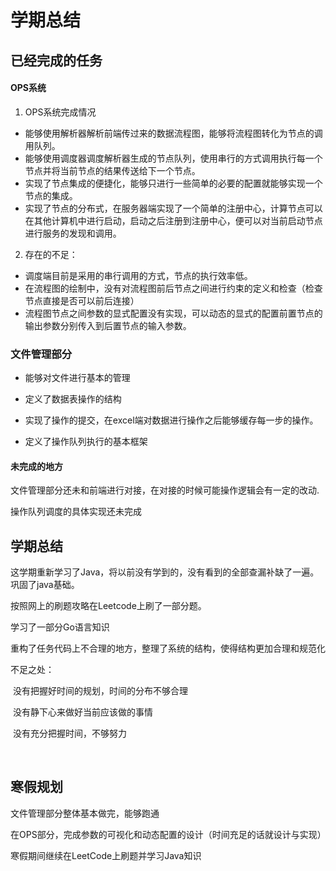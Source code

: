 # 学期总结



## 已经完成的任务

#### OPS系统

1. OPS系统完成情况

+ 能够使用解析器解析前端传过来的数据流程图，能够将流程图转化为节点的调用队列。
+ 能够使用调度器调度解析器生成的节点队列，使用串行的方式调用执行每一个节点并将当前节点的结果传送给下一个节点。
+ 实现了节点集成的便捷化，能够只进行一些简单的必要的配置就能够实现一个节点的集成。
+ 实现了节点的分布式，在服务器端实现了一个简单的注册中心，计算节点可以在其他计算机中进行启动，启动之后注册到注册中心，便可以对当前启动节点进行服务的发现和调用。

2. 存在的不足：

+ 调度端目前是采用的串行调用的方式，节点的执行效率低。
+ 在流程图的绘制中，没有对流程图前后节点之间进行约束的定义和检查（检查节点直接是否可以前后连接）
+ 流程图节点之间参数的显式配置没有实现，可以动态的显式的配置前置节点的输出参数分别传入到后置节点的输入参数。



### 文件管理部分

+ 能够对文件进行基本的管理

+ 定义了数据表操作的结构

+ 实现了操作的提交，在excel端对数据进行操作之后能够缓存每一步的操作。

+ 定义了操作队列执行的基本框架

#### 未完成的地方

文件管理部分还未和前端进行对接，在对接的时候可能操作逻辑会有一定的改动. 

操作队列调度的具体实现还未完成



## 学期总结

这学期重新学习了Java，将以前没有学到的，没有看到的全部查漏补缺了一遍。巩固了java基础。

按照网上的刷题攻略在Leetcode上刷了一部分题。

学习了一部分Go语言知识

重构了任务代码上不合理的地方，整理了系统的结构，使得结构更加合理和规范化

不足之处：

​	没有把握好时间的规划，时间的分布不够合理

​    没有静下心来做好当前应该做的事情

​    没有充分把握时间，不够努力

​    



## 寒假规划

文件管理部分整体基本做完，能够跑通

在OPS部分，完成参数的可视化和动态配置的设计（时间充足的话就设计与实现）

寒假期间继续在LeetCode上刷题并学习Java知识










